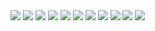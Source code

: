 <img src="http://27.media.tumblr.com/tumblr_l0exjrWNP01qz5v7io1_500.jpg"/>
<img src="http://18.media.tumblr.com/tumblr_ksj473sR5H1qz7hmlo1_500.gif" />
<img src="http://s3.amazonaws.com/twitpic/photos/large/739126.jpg?AWSAccessKeyId=0ZRYP5X5F6FSMBCCSE82&Expires=1246696359&Signature=iFp%2F8V0IwJk8TGB5jdTXT4fwDyg%3D" />
<img src="http://21.media.tumblr.com/KpyAGjxPZmpzx4i8ad2gj9Smo1_500.jpg" />
<img src="http://www.kiva.org/img/w800/253174.jpg" />
<img src="http://adecarvalho.typepad.com/photos/uncategorized/orquestra_de_fuba.jpg"/>
<img src="http://yyyyyyy.info/img/blueflowers.png" />
<img src="http://thumbnail.image.rakuten.co.jp/@0_mall/kenko-keikaku/cabinet/1_400/703.jpg"/>
<img src="http://shop.genesis-ec.com/07100/pic/103360_1.jpg" />
<img src="http://news.nationalgeographic.com/news/bigphotos/images/081111-fast-food-corn_big.jpg" />
<img src="http://www.thebrainmuscleworkout.com/image/walking_brain/DSC01157.JPG">


